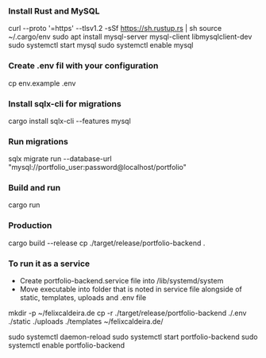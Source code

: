 ### Install Rust and MySQL
curl --proto '=https' --tlsv1.2 -sSf https://sh.rustup.rs | sh
source ~/.cargo/env
sudo apt install mysql-server mysql-client libmysqlclient-dev
sudo systemctl start mysql
sudo systemctl enable mysql

### Create .env fil with your configuration
cp env.example .env

### Install sqlx-cli for migrations
cargo install sqlx-cli --features mysql

### Run migrations
sqlx migrate run --database-url "mysql://portfolio_user:password@localhost/portfolio"

### Build and run
cargo run

### Production
cargo build --release
cp ./target/release/portfolio-backend .

### To run it as a service
- Create portfolio-backend.service file into /lib/systemd/system
- Move executable into folder that is noted in service file alongside of static, templates, uploads and .env file

mkdir -p ~/felixcaldeira.de
cp -r ./target/release/portfolio-backend ./.env ./static ./uploads ./templates ~/felixcaldeira.de/

sudo systemctl daemon-reload
sudo systemctl start portfolio-backend
sudo systemctl enable portfolio-backend
